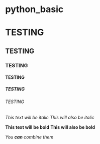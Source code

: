 # python_basic

# TESTING

## TESTING

### TESTING

#### TESTING

##### TESTING

###### TESTING



*This text will be italic*
_This will also be italic_

**This text will be bold**
__This will also be bold__

_You **can** combine them_




